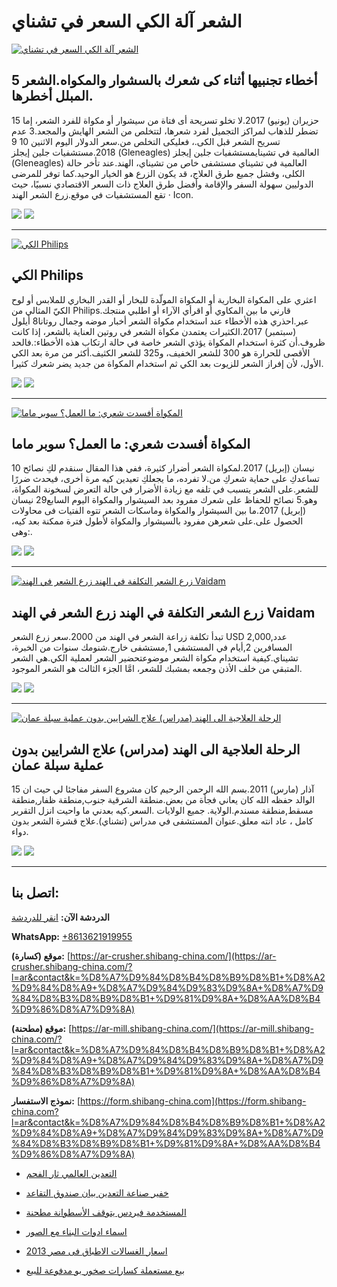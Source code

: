 # الشعر آلة الكي السعر في تشناي

<a href="https://swt.shibang-china.com/?l=ar&img&k=%D8%A7%D9%84%D8%B4%D8%B9%D8%B1+%D8%A2%D9%84%D8%A9+%D8%A7%D9%84%D9%83%D9%8A+%D8%A7%D9%84%D8%B3%D8%B9%D8%B1+%D9%81%D9%8A+%D8%AA%D8%B4%D9%86%D8%A7%D9%8A" target="_blank">![الشعر آلة الكي السعر في تشناي](http://static.shibang-china.com/all-800x300/63.jpg)</a>

## 5 أخطاء تجنبيها أثناء كى شعرك بالسشوار والمكواه.الشعر المبلل أخطرها.
15 حزيران (يونيو) 2017.لا تخلو تسريحة أى فتاة من سيشوار أو مكواة للفرد الشعر، إما تضطر للذهاب لمراكز التجميل لفرد شعرها، لتتخلص من الشعر الهايش والمجعد.3 عدم تسريح الشعر قبل الكى.، فعليكى التخلص من.سعر الدولار اليوم الاثنين 10 9 2018.مستشفيات جلين إيجلز (Gleneagles) العالمية في تشينايمستشفيات جلين إيجلز (Gleneagles) العالمية في تشيناي مستشفى خاص من تشيناي، الهند.عند تأخر حالة الكلى، وفشل جميع طرق العلاج، قد يكون الزرع هو الخيار الوحيد.كما توفر للمرضى الدوليين سهولة السفر والإقامة وأفضل طرق العلاج ذات السعر الاقتصادي نسبيًا، حيث تقع المستشفيات في موقع.زرع الشعر الهند &middot; Icon.


<a href="https://whatsapp.shibangsoft.com/WhatsApp.php" target="_blank" title="WhatsApp">![](http://static.shibang-china.com/icon/whatsapp.png)</a> <a href="https://swt.shibang-china.com/?l=ar&icon&k=%D8%A7%D9%84%D8%B4%D8%B9%D8%B1+%D8%A2%D9%84%D8%A9+%D8%A7%D9%84%D9%83%D9%8A+%D8%A7%D9%84%D8%B3%D8%B9%D8%B1+%D9%81%D9%8A+%D8%AA%D8%B4%D9%86%D8%A7%D9%8A" target="_blank">![](http://static.shibang-china.com/icon/chat-ar.png)</a>

---

<a href="https://swt.shibang-china.com/?l=ar&img&k=%D8%A7%D9%84%D8%B4%D8%B9%D8%B1+%D8%A2%D9%84%D8%A9+%D8%A7%D9%84%D9%83%D9%8A+%D8%A7%D9%84%D8%B3%D8%B9%D8%B1+%D9%81%D9%8A+%D8%AA%D8%B4%D9%86%D8%A7%D9%8A" target="_blank">![الكي Philips](http://static.shibang-china.com/all-800x300/1005.jpg)</a>

## الكي Philips
اعثري على المكواة البخارية أو المكواة المولّدة للبخار أو القدر البخاري للملابس أو لوح الكيّ المثالي من Philips.قارني ما بين المكاوي أو اقرأي الآراء أو اطلبي منتجك عبر.احذري هذه الأخطاء عند استخدام مكواة الشعر أخبار موضه وجمال روتانا8 أيلول (سبتمبر) 2017.الكثيرات يعتمدن مكواة الشعر في روتين العناية بالشعر، إذا كانت ظروف.أن كثرة استخدام المكواة يؤذي الشعر خاصة في حالة ارتكاب هذه الأخطاء:.فالحد الأقصى للحرارة هو 300 للشعر الخفيف، و325 للشعر الكثيف.أكثر من مرة بعد الكي الأول، لأن إفراز الشعر للزيوت بعد الكي ثم استخدام المكواة من جديد يضر شعرك كثيرا.


<a href="https://whatsapp.shibangsoft.com/WhatsApp.php" target="_blank" title="WhatsApp">![](http://static.shibang-china.com/icon/whatsapp.png)</a> <a href="https://swt.shibang-china.com/?l=ar&icon&k=%D8%A7%D9%84%D8%B4%D8%B9%D8%B1+%D8%A2%D9%84%D8%A9+%D8%A7%D9%84%D9%83%D9%8A+%D8%A7%D9%84%D8%B3%D8%B9%D8%B1+%D9%81%D9%8A+%D8%AA%D8%B4%D9%86%D8%A7%D9%8A" target="_blank">![](http://static.shibang-china.com/icon/chat-ar.png)</a>

---

<a href="https://swt.shibang-china.com/?l=ar&img&k=%D8%A7%D9%84%D8%B4%D8%B9%D8%B1+%D8%A2%D9%84%D8%A9+%D8%A7%D9%84%D9%83%D9%8A+%D8%A7%D9%84%D8%B3%D8%B9%D8%B1+%D9%81%D9%8A+%D8%AA%D8%B4%D9%86%D8%A7%D9%8A" target="_blank">![المكواة أفسدت شعري: ما العمل؟ سوبر ماما](http://static.shibang-china.com/all-800x300/662.jpg)</a>

## المكواة أفسدت شعري: ما العمل؟ سوبر ماما
10 نيسان (إبريل) 2017.لمكواة الشعر أضرار كثيرة، ففي هذا المقال سنقدم لكِ نصائح تساعدكِ على حماية شعركِ من.لا تفرده، ما يجعلكِ تعيدين كيه مرة أخرى، فيحدث ضررًا للشعر.على الشعر يتسبب في تلفه مع زيادة الأضرار في حالة التعرض لسخونة المكواة، وهو.5 نصائح للحفاظ على شعرك مفرود بعد السيشوار والمكواة اليوم السابع29 نيسان (إبريل) 2017.ما بين السيشوار والمكواة وماسكات الشعر تتوه الفتيات فى محاولات الحصول على.على شعرهن مفرود بالسيشوار والمكواة لأطول فترة ممكنة بعد كيه، وهى:.


<a href="https://whatsapp.shibangsoft.com/WhatsApp.php" target="_blank" title="WhatsApp">![](http://static.shibang-china.com/icon/whatsapp.png)</a> <a href="https://swt.shibang-china.com/?l=ar&icon&k=%D8%A7%D9%84%D8%B4%D8%B9%D8%B1+%D8%A2%D9%84%D8%A9+%D8%A7%D9%84%D9%83%D9%8A+%D8%A7%D9%84%D8%B3%D8%B9%D8%B1+%D9%81%D9%8A+%D8%AA%D8%B4%D9%86%D8%A7%D9%8A" target="_blank">![](http://static.shibang-china.com/icon/chat-ar.png)</a>

---

<a href="https://swt.shibang-china.com/?l=ar&img&k=%D8%A7%D9%84%D8%B4%D8%B9%D8%B1+%D8%A2%D9%84%D8%A9+%D8%A7%D9%84%D9%83%D9%8A+%D8%A7%D9%84%D8%B3%D8%B9%D8%B1+%D9%81%D9%8A+%D8%AA%D8%B4%D9%86%D8%A7%D9%8A" target="_blank">![زرع الشعر التكلفة في الهند زرع الشعر في الهند Vaidam](http://static.shibang-china.com/all-800x300/912.jpg)</a>

## زرع الشعر التكلفة في الهند زرع الشعر في الهند Vaidam
تبدأ تكلفة زراعة الشعر في الهند من 2000.سعر زرع الشعر USD 2,000,عدد المسافرين 2,أيام في المستشفى 1,مستشفى خارج.شنومك سنوات من الخبرة، تشيناي.كيفية استخدام مكواة الشعر موضوعتحضير الشعر لعملية الكي.هي الشعر المتبقي من خلف الأذن وجمعه بمشبك للشعر، امَّا الجزء الثالث هو الشعر الموجود.


<a href="https://whatsapp.shibangsoft.com/WhatsApp.php" target="_blank" title="WhatsApp">![](http://static.shibang-china.com/icon/whatsapp.png)</a> <a href="https://swt.shibang-china.com/?l=ar&icon&k=%D8%A7%D9%84%D8%B4%D8%B9%D8%B1+%D8%A2%D9%84%D8%A9+%D8%A7%D9%84%D9%83%D9%8A+%D8%A7%D9%84%D8%B3%D8%B9%D8%B1+%D9%81%D9%8A+%D8%AA%D8%B4%D9%86%D8%A7%D9%8A" target="_blank">![](http://static.shibang-china.com/icon/chat-ar.png)</a>

---

<a href="https://swt.shibang-china.com/?l=ar&img&k=%D8%A7%D9%84%D8%B4%D8%B9%D8%B1+%D8%A2%D9%84%D8%A9+%D8%A7%D9%84%D9%83%D9%8A+%D8%A7%D9%84%D8%B3%D8%B9%D8%B1+%D9%81%D9%8A+%D8%AA%D8%B4%D9%86%D8%A7%D9%8A" target="_blank">![الرحلة العلاجية الى الهند (مدراس) علاج الشرايين بدون عملية سبلة عمان](http://static.shibang-china.com/all-800x300/1402.jpg)</a>

## الرحلة العلاجية الى الهند (مدراس) علاج الشرايين بدون عملية سبلة عمان
15 آذار (مارس) 2011.بسم الله الرحمن الرحيم كان مشروع السفر مفاجئا لي حيث ان الوالد حفظه الله كان يعاني فجأة من بعض.منطقة الشرقية جنوب,منطقة ظفار,منطقة مسقط,منطقة مسندم.الولاية. جميع الولايات .السعر.كيه بعدني ما واحيت انزل التقرير كامل ، عاد انته معلق.عنوان المستشفى في مدراس (تشناي).علاج قشرة الشعر بدون دواء.

<a href="https://whatsapp.shibangsoft.com/WhatsApp.php" target="_blank" title="WhatsApp">![](http://static.shibang-china.com/icon/whatsapp.png)</a> <a href="https://swt.shibang-china.com/?l=ar&icon&k=%D8%A7%D9%84%D8%B4%D8%B9%D8%B1+%D8%A2%D9%84%D8%A9+%D8%A7%D9%84%D9%83%D9%8A+%D8%A7%D9%84%D8%B3%D8%B9%D8%B1+%D9%81%D9%8A+%D8%AA%D8%B4%D9%86%D8%A7%D9%8A" target="_blank">![](http://static.shibang-china.com/icon/chat-ar.png)</a>

---
## اتصل بنا:

**الدردشة الآن:** [انقر للدردشة](https://swt.shibang-china.com?l=ar&contact&k=%D8%A7%D9%84%D8%B4%D8%B9%D8%B1+%D8%A2%D9%84%D8%A9+%D8%A7%D9%84%D9%83%D9%8A+%D8%A7%D9%84%D8%B3%D8%B9%D8%B1+%D9%81%D9%8A+%D8%AA%D8%B4%D9%86%D8%A7%D9%8A)

**WhatsApp:**  [+8613621919955](https://whatsapp.shibangsoft.com/WhatsApp.php)

**موقع (كسارة):** [https://ar-crusher.shibang-china.com/](https://ar-crusher.shibang-china.com/?l=ar&contact&k=%D8%A7%D9%84%D8%B4%D8%B9%D8%B1+%D8%A2%D9%84%D8%A9+%D8%A7%D9%84%D9%83%D9%8A+%D8%A7%D9%84%D8%B3%D8%B9%D8%B1+%D9%81%D9%8A+%D8%AA%D8%B4%D9%86%D8%A7%D9%8A)

**موقع (مطحنة):** [https://ar-mill.shibang-china.com/](https://ar-mill.shibang-china.com/?l=ar&contact&k=%D8%A7%D9%84%D8%B4%D8%B9%D8%B1+%D8%A2%D9%84%D8%A9+%D8%A7%D9%84%D9%83%D9%8A+%D8%A7%D9%84%D8%B3%D8%B9%D8%B1+%D9%81%D9%8A+%D8%AA%D8%B4%D9%86%D8%A7%D9%8A)

**نموذج الاستفسار:** [https://form.shibang-china.com](https://form.shibang-china.com?l=ar&contact&k=%D8%A7%D9%84%D8%B4%D8%B9%D8%B1+%D8%A2%D9%84%D8%A9+%D8%A7%D9%84%D9%83%D9%8A+%D8%A7%D9%84%D8%B3%D8%B9%D8%B1+%D9%81%D9%8A+%D8%AA%D8%B4%D9%86%D8%A7%D9%8A)

* [التعدين العالمي ثار الفحم](../12/%D8%A7%D9%84%D8%AA%D8%B9%D8%AF%D9%8A%D9%86%20%D8%A7%D9%84%D8%B9%D8%A7%D9%84%D9%85%D9%8A%20%D8%AB%D8%A7%D8%B1%20%D8%A7%D9%84%D9%81%D8%AD%D9%85.md)

* [خفير صناعة التعدين بيان صندوق التقاعد](../11/%D8%AE%D9%81%D9%8A%D8%B1%20%D8%B5%D9%86%D8%A7%D8%B9%D8%A9%20%D8%A7%D9%84%D8%AA%D8%B9%D8%AF%D9%8A%D9%86%20%D8%A8%D9%8A%D8%A7%D9%86%20%D8%B5%D9%86%D8%AF%D9%88%D9%82%20%D8%A7%D9%84%D8%AA%D9%82%D8%A7%D8%B9%D8%AF.md)

* [المستخدمة فيردس يتوقف الأسطوانة مطحنة](../12/%D8%A7%D9%84%D9%85%D8%B3%D8%AA%D8%AE%D8%AF%D9%85%D8%A9%20%D9%81%D9%8A%D8%B1%D8%AF%D8%B3%20%D9%8A%D8%AA%D9%88%D9%82%D9%81%20%D8%A7%D9%84%D8%A3%D8%B3%D8%B7%D9%88%D8%A7%D9%86%D8%A9%20%D9%85%D8%B7%D8%AD%D9%86%D8%A9.md)

* [اسماء ادوات البناء مع الصور](../13/%D8%A7%D8%B3%D9%85%D8%A7%D8%A1%20%D8%A7%D8%AF%D9%88%D8%A7%D8%AA%20%D8%A7%D9%84%D8%A8%D9%86%D8%A7%D8%A1%20%D9%85%D8%B9%20%D8%A7%D9%84%D8%B5%D9%88%D8%B1.md)

* [اسعار الغسالات الاطباق فى مصر 2013](../15/%D8%A7%D8%B3%D8%B9%D8%A7%D8%B1%20%D8%A7%D9%84%D8%BA%D8%B3%D8%A7%D9%84%D8%A7%D8%AA%20%D8%A7%D9%84%D8%A7%D8%B7%D8%A8%D8%A7%D9%82%20%D9%81%D9%89%20%D9%85%D8%B5%D8%B1%202013.md)

* [بيع مستعملة كسارات صخور بو مدفوعة للبيع](../11/%D8%A8%D9%8A%D8%B9%20%D9%85%D8%B3%D8%AA%D8%B9%D9%85%D9%84%D8%A9%20%D9%83%D8%B3%D8%A7%D8%B1%D8%A7%D8%AA%20%D8%B5%D8%AE%D9%88%D8%B1%20%D8%A8%D9%88%20%D9%85%D8%AF%D9%81%D9%88%D8%B9%D8%A9%20%D9%84%D9%84%D8%A8%D9%8A%D8%B9.md)